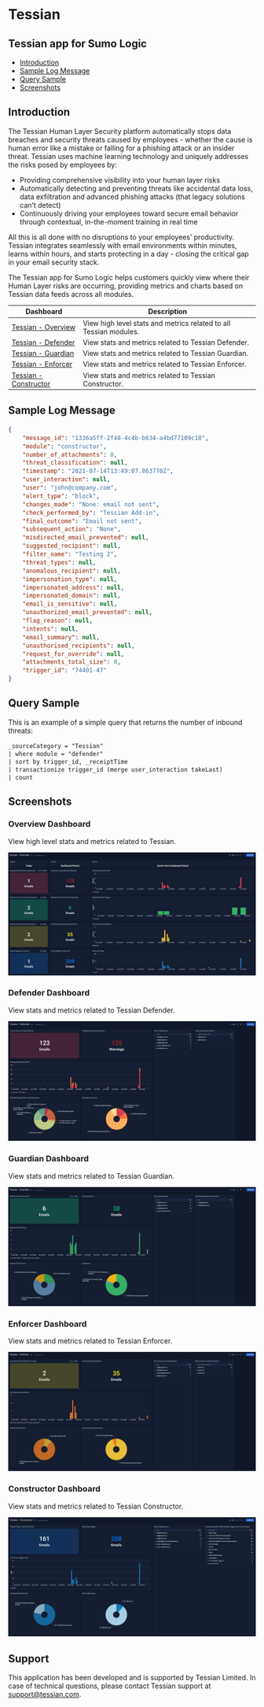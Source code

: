 # Tessian

## Tessian app for Sumo Logic

- [Introduction](#introduction)
- [Sample Log Message](#sample-log-message)
- [Query Sample](#query-sample)
- [Screenshots](#screenshots)

## Introduction

The Tessian Human Layer Security platform automatically stops data breaches and security threats caused by employees - whether the cause is human error like a mistake or falling for a phishing attack or an insider threat. Tessian  uses machine learning technology and uniquely addresses the risks posed by employees by:

- Providing comprehensive visibility into your human layer risks
- Automatically detecting and preventing threats like accidental data loss, data exfiltration
and advanced phishing attacks (that legacy solutions can’t detect)
- Continuously driving your employees toward secure email behavior through contextual, in-the-moment training in real time

All this is all done with no disruptions to your employees’ productivity. Tessian integrates seamlessly with email environments within minutes, learns within hours, and starts protecting in a day - closing the critical gap in your email security stack.

The Tessian app for Sumo Logic helps customers quickly view where their Human Layer risks are occurring, providing metrics and charts based on Tessian data feeds across all modules.

| Dashboard                                       | Description                                                       |
| ----------------------------------------------- | ----------------------------------------------------------------- |
| [Tessian - Overview](#overview-dashboard)       | View high level stats and metrics related to all Tessian modules. |
| [Tessian - Defender](#defender-dashboard)       | View stats and metrics related to Tessian Defender.               |
| [Tessian - Guardian](#guardian-dashboard)       | View stats and metrics related to Tessian Guardian.               |
| [Tessian - Enforcer](#enforcer-dashboard)       | View stats and metrics related to Tessian Enforcer.               |
| [Tessian - Constructor](#constructor-dashboard) | View stats and metrics related to Tessian Constructor.            |

## Sample Log Message

```json
{
    "message_id": "1336a5ff-2f48-4c4b-b634-a4bd77109c18",
    "module": "constructor",
    "number_of_attachments": 0,
    "threat_classification": null,
    "timestamp": "2021-07-14T13:49:07.863770Z",
    "user_interaction": null,
    "user": "john@company.com",
    "alert_type": "block",
    "changes_made": "None: email not sent",
    "check_performed_by": "Tessian Add-in",
    "final_outcome": "Email not sent",
    "subsequent_action": "None",
    "misdirected_email_prevented": null,
    "suggested_recipient": null,
    "filter_name": "Testing 2",
    "threat_types": null,
    "anomalous_recipient": null,
    "impersonation_type": null,
    "impersonated_address": null,
    "impersonated_domain": null,
    "email_is_sensitive": null,
    "unauthorized_email_prevented": null,
    "flag_reason": null,
    "intents": null,
    "email_summary": null,
    "unauthorised_recipients": null,
    "request_for_override": null,
    "attachments_total_size": 0,
    "trigger_id": "74401-47"
}
```

## Query Sample

This is an example of a simple query that returns the number of inbound threats:

```text
_sourceCategory = "Tessian"
| where module = "defender"
| sort by trigger_id, _receiptTime
| transactionize trigger_id (merge user_interaction takeLast)
| count
```

## Screenshots

### Overview Dashboard

View high level stats and metrics related to Tessian.

![Alt text](resources/screenshots/tessian_overview_dashboard.jpg?raw=true "screenshot")

### Defender Dashboard

View stats and metrics related to Tessian Defender.

![Alt text](resources/screenshots/tessian_defender_dashboard.jpg?raw=true "screenshot")

### Guardian Dashboard

View stats and metrics related to Tessian Guardian.

![Alt text](resources/screenshots/tessian_guardian_dashboard.jpg?raw=true "screenshot")

### Enforcer Dashboard

View stats and metrics related to Tessian Enforcer.

![Alt text](resources/screenshots/tessian_enforcer_dashboard.jpg?raw=true "screenshot")

### Constructor Dashboard

View stats and metrics related to Tessian Constructor.

![Alt text](resources/screenshots/tessian_constructor_dashboard.jpg?raw=true "screenshot")

## Support

This application has been developed and is supported by Tessian Limited. In case of technical questions, please contact Tessian support at support@tessian.com.
